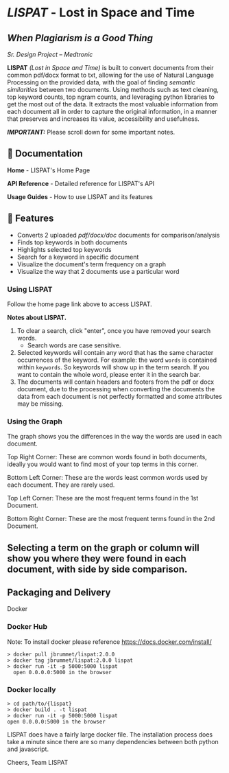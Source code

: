 # _LISPAT_ - Lost in Space and Time

## _When Plagiarism is a Good Thing_

_Sr. Design Project – Medtronic_

**LISPAT** _(Lost in Space and Time)_ is built to convert documents from their common pdf/docx format to txt, allowing for the use of Natural Language Processing on the provided data, with the goal of finding _semantic similarities_ between two documents. Using methods such as text cleaning, top keyword counts, top ngram counts, and leveraging python libraries to get the most out of the data. It extracts the most valuable information from each document all in order to capture the original information, in a manner that preserves and increases its value, accessibility and usefulness.

**_IMPORTANT:_** Please scroll down for some important notes.

## 📒 Documentation

**Home** - LISPAT's Home Page

**API Reference** - Detailed reference for LISPAT's API

**Usage Guides** - How to use LISPAT and its features

## 💪 Features

- Converts 2 uploaded _pdf/docx/doc_ documents for comparison/analysis
- Finds top keywords in both documents
- Highlights selected top keywords
- Search for a keyword in specific document
- Visualize the document's term frequency on a graph
- Visualize the way that 2 documents use a particular word

### Using LISPAT

Follow the home page link above to access LISPAT.

**Notes about LISPAT.**

1. To clear a search, click "enter", once you have removed your search words.
   - Search words are case sensitive.
2. Selected keywords will contain any word that has the same character occurrences of the keyword.
   For example: the word `words` is contained within `keywords`. So keywords will show up in the term search.
   If you want to contain the whole word, please enter it in the search bar.
3. The documents will contain headers and footers from the pdf or docx document, due to the processing when
   converting the documents the data from each document is not perfectly formatted and some attributes may be
   missing.

### Using the Graph

The graph shows you the differences in the way the words are used in each document.

Top Right Corner: These are common words found in both documents, ideally you would want to find most of
your top terms in this corner.

Bottom Left Corner: These are the words least common words used by each document. They are rarely used.

Top Left Corner: These are the most frequent terms found in the 1st Document.

Bottom Right Corner: These are the most frequent terms found in the 2nd Document.

Selecting a term on the graph or column will show you where they were found in each document, with side by side
comparison.
---

## Packaging and Delivery

Docker

### Docker Hub

Note: To install docker please reference https://docs.docker.com/install/

```
> docker pull jbrummet/lispat:2.0.0
> docker tag jbrummet/lispat:2.0.0 lispat
> docker run -it -p 5000:5000 lispat
  open 0.0.0.0:5000 in the browser
```

### Docker locally

```
> cd path/to/{lispat}
> docker build . -t lispat
> docker run -it -p 5000:5000 lispat
open 0.0.0.0:5000 in the browser
```

LISPAT does have a fairly large docker file. The installation process does take
a minute since there are so many dependencies between both python and javascript.

Cheers,
Team LISPAT
